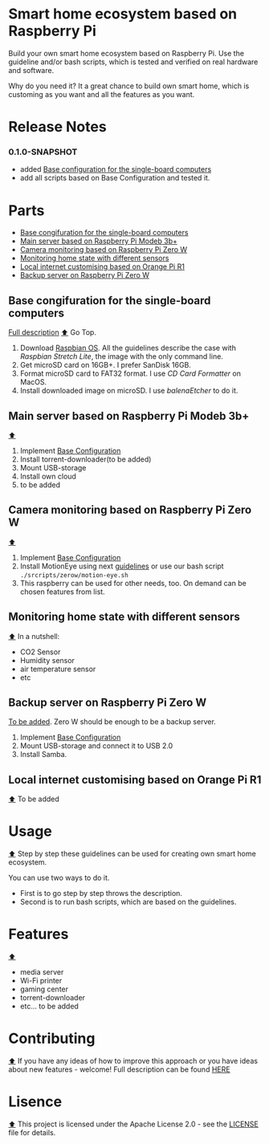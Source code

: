 # Smart home ecosystem based on Raspberry Pi
Build your own smart home ecosystem based on Raspberry Pi. Use the guideline and/or bash scripts, which is tested and verified on real hardware and software.

Why do you need it? It a great chance to build own smart home, which is customing as you want and all the features as you want.


# Release Notes

### 0.1.0-SNAPSHOT
* added [Base configuration for the single-board computers](#base-congifuration-for-the-single-board-computers)
* add all scripts based on Base Configuration and tested it.
# Parts
* [Base congifuration for the single-board computers](#base-congifuration-for-the-single-board-computers)
* [Main server based on Raspberry Pi Modeb 3b+](#main-server-based-on-raspberry-pi-modeb-3b)
* [Camera monitoring based on Raspberry Pi Zero W](#camera-monitoring-based-on-raspberry-pi-zero-w)
* [Monitoring home state with different sensors](#monitoring-home-state-with-different-sensors)
* [Local internet customising based on Orange Pi R1](#local-internet-customising-based-on-orange-pi-r1)
* [Backup server on Raspberry Pi Zero W](#Backup-server-on-Raspberry-Pi-Zero-W)

## Base congifuration for the single-board computers
[Full description](BASE_CONFIGURATION.md) [:arrow_up:](#smart-home-based-on-raspberry-pi) Go Top.
  1. Download [Raspbian OS](https://www.raspberrypi.org/downloads/raspbian/). All the guidelines describe the case with *Raspbian Stretch Lite*, the image with the only command line.
  2. Get microSD card on 16GB+. I prefer SanDisk 16GB.
  3. Format microSD card to FAT32 format. I use *CD Card Formatter* on MacOS.
  4. Install downloaded image on microSD. I use *balenaEtcher* to do it.

## Main server based on Raspberry Pi Modeb 3b+
[:arrow_up:](#smart-home-based-on-raspberry-pi) 
1. Implement [Base Configuration](#base-congifuration-for-the-single-board-computers)
2. Install torrent-downloader(to be added)
3. Mount USB-storage
4. Install own cloud
5. to be added
## Camera monitoring based on Raspberry Pi Zero W
[:arrow_up:](#smart-home-based-on-raspberry-pi)
1. Implement [Base Configuration](#base-congifuration-for-the-single-board-computers)
2. Install MotionEye using next [guidelines](https://github.com/ccrisan/motioneye/wiki/Install-On-Raspbian) or use our bash script `./srcripts/zerow/motion-eye.sh`
3. This raspberry can be used for other needs, too. On demand can be chosen features from list.
## Monitoring home state with different sensors
[:arrow_up:](#smart-home-based-on-raspberry-pi)
In a nutshell:
* CO2 Sensor
* Humidity sensor
* air temperature sensor
* etc
## Backup server on Raspberry Pi Zero W
[To be added](BACKUP_SERVER.md). Zero W should be enough to be a backup server.
1. Implement [Base Configuration](#base-congifuration-for-the-single-board-computers)
2. Mount USB-storage and connect it to USB 2.0
3. Install Samba.

## Local internet customising based on Orange Pi R1
[:arrow_up:](#smart-home-based-on-raspberry-pi) To be added

# Usage
[:arrow_up:](#smart-home-based-on-raspberry-pi)
Step by step these guidelines can be used for creating own smart home ecosystem.

You can use two ways to do it. 
* First is to go step by step throws the description.
* Second is to run bash scripts, which are based on the guidelines.

# Features
[:arrow_up:](#smart-home-based-on-raspberry-pi)
* media server
* Wi-Fi printer
* gaming center
* torrent-downloader
* etc... to be added

# Contributing
[:arrow_up:](#smart-home-based-on-raspberry-pi)
If you have any ideas of how to improve this approach or you have ideas about new features - welcome!
Full description can be found [HERE](CONTRIBUTING.md)
# Lisence
[:arrow_up:](#smart-home-based-on-raspberry-pi)
This project is licensed under the Apache License 2.0 - see the [LICENSE](LICENSE) file for details.

